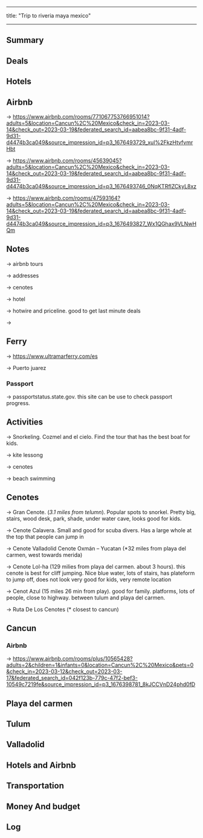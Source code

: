
---

title: "Trip to riveria maya mexico"

---



## Summary

## Deals

## Hotels

## Airbnb 

-> https://www.airbnb.com/rooms/771067753766951014?adults=5&location=Cancun%2C%20Mexico&check_in=2023-03-14&check_out=2023-03-19&federated_search_id=aabea8bc-9f31-4adf-9d31-d4474b3ca049&source_impression_id=p3_1676493729_xuI%2FkzHtvfvmrHbt

-> https://www.airbnb.com/rooms/45639045?adults=5&location=Cancun%2C%20Mexico&check_in=2023-03-14&check_out=2023-03-19&federated_search_id=aabea8bc-9f31-4adf-9d31-d4474b3ca049&source_impression_id=p3_1676493746_0NqKTRflZCkyL8xz

-> https://www.airbnb.com/rooms/47593164?adults=5&location=Cancun%2C%20Mexico&check_in=2023-03-14&check_out=2023-03-19&federated_search_id=aabea8bc-9f31-4adf-9d31-d4474b3ca049&source_impression_id=p3_1676493827_Wx1QGhax9VLNwHQm


## Notes
-> airbnb tours

-> addresses

-> cenotes

-> hotel 

->  hotwire and priceline. good to get last minute deals

-> 



## Ferry 

-> https://www.ultramarferry.com/es

-> Puerto juarez 

### Passport

-> passportstatus.state.gov. this site can be use to check passport progress. 

## Activities

-> Snorkeling. Cozmel and el cielo. Find the tour that has the best boat for kids. 

-> kite lessong

-> cenotes

-> beach swimming

## Cenotes

-> Gran Cenote. (*3.1 miles from telumn*). Popular spots to snorkel. Pretty big, stairs, wood desk, park, shade, under water cave, looks good for kids. 

-> Cenote Calavera. Small and good for scuba divers. Has a large whole at the top that people can jump in

-> Cenote Valladolid Cenote Oxmán – Yucatan (*32 miles from playa del carmen, west towards merida) 

-> Cenote Lol-ha (129 milies from playa del carmen. about 3 hours). this cenote is best for cliff jumping. Nice blue water, lots of stairs, has plateform to jump off, does not look very good for kids, very remote location

-> Cenot Azul (15 miles 26 min from play). good for family. platforms, lots of people, close to highway. between tulum and playa del carmen. 

-> Ruta De Los Cenotes (* closest to cancun)

## Cancun

### Airbnb

-> https://www.airbnb.com/rooms/plus/10565428?adults=2&children=1&infants=0&location=Cancun%2C%20Mexico&pets=0&check_in=2023-03-12&check_out=2023-03-17&federated_search_id=042f123b-779c-47f2-bef3-10549c7219fe&source_impression_id=p3_1676398781_8kJCCVnD24phd0fD



## Playa del carmen
## Tulum
## Valladolid



## Hotels and Airbnb
## Transportation 
## Money And budget 
## Log
